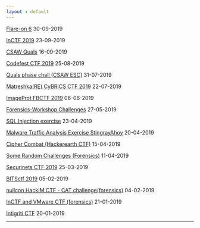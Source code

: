 ```yaml
---
layout : default
---
```


[Flare-on 6](https://r0hansh.github.io/posts/flare-on6)    30-09-2019

[InCTF 2019](https://r0hansh.github.io/posts/InCTF)     23-09-2019

[CSAW Quals](https://r0hansh.github.io/posts/csaw_quals)    16-09-2019

[Codefest CTF 2019](https://r0hansh.github.io/posts/codefest-ctf)   25-08-2019

[Quals phase chall (CSAW ESC)](https://r0hansh.github.io/posts/Quals-CSAW-ESC-2019)    31-07-2019

[Matreshka(RE) CyBRICS CTF 2019](https://r0hansh.github.io/posts/matreshka)   22-07-2019

[ImageProt FBCTF 2019](https://r0hansh.github.io/posts/imageprot_fbctf.html)   06-06-2019

[Forensics-Workshop Challenges](https://r0hansh.github.io/posts/forensics_random.html)   27-05-2019

[SQL Injection exercise](https://r0hansh.github.io/posts/sqli-exercise.html)  23-04-2019

[Malware Traffic Analysis Exercise StingrayAhoy](https://r0hansh.github.io/posts/malware-traffic-analysis-stingrayAhoy.html) 20-04-2019

[Cipher Combat (Hackerearth CTF)](https://r0hansh.github.io/posts/hackerearth-ctf.html) 15-04-2019

[Some Random Challenges (Forensics)](https://r0hansh.github.io/posts/random-challenges.html) 11-04-2019

[Securinets CTF 2019](https://r0hansh.github.io/posts/securinets-CTF.html) 25-03-2019

[BITSctf 2019](https://r0hansh.github.io/posts/bitsctf.html) 05-02-2019

[nullcon HackIM CTF - CAT challenge(forensics)](https://r0hansh.github.io/posts/nullcon19-first-blood-cat.html)   04-02-2019

[InCTF and VMware CTF (forensics)](https://r0hansh.github.io/posts/InCTF-and-VMware-CTF.html)       21-01-2019

[Intigriti CTF](http://r0hansh.github.io/posts/intigriti-CTF.html)        20-01-2019

---
